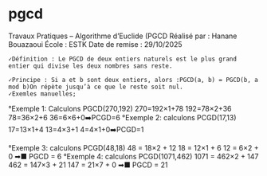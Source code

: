 # pgcd
Travaux Pratiques – Algorithme d’Euclide (PGCD
Réalisé par : Hanane Bouazaoui
École : ESTK
Date de remise : 29/10/2025

    ✓Définition : Le PGCD de deux entiers naturels est le plus grand entier qui divise les deux nombres sans reste.

    ✓Principe : Si a et b sont deux entiers, alors :PGCD(a, b) = PGCD(b, a mod b)On répète jusqu’à ce que le reste soit nul.
    ✓Exemles manuelles;
  °Exemple 1: 
Calculons PGCD(270,192)
270=192×1+78
192=78×2+36
78=36×2+6
36=6×6+0➡️PCGD=6
   °Exemple 2:
calculons PCGD(17,13)
17=13×1+4
13=4×3+1
4=4×1+0➡️PCGD=1

   °Exemple 3:
calculons PCGD(48,18)
48 = 18×2 + 12
18 = 12×1 + 6
12 = 6×2 + 0
➡■ PGCD = 6
   °Exemple 4: 
calculons PCGD(1071,462)
1071 = 462×2 + 147
462 = 147×3 + 21
147 = 21×7 + 0
➡■ PGCD = 21
